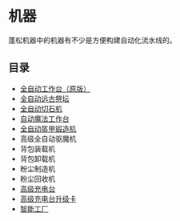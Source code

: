 # 机器

蓬松机器中的机器有不少是方便构建自动化流水线的。

## 目录

- [全自动工作台（原版）](./Auto-Crafting-Table)
- [全自动远古祭坛](./Auto-Crafters)
- [全自动切石机](./Auto-Crafters)
- [自动魔法工作台](./Auto-Crafters)
- [全自动盔甲锻造机](./Auto-Crafters)
- 高级全自动驱魔机
- 背包装载机
- 背包卸载机
- 粉尘制造机
- 粉尘回收机
- [高级充电台](./Advanced-Charging-Bench)
- [高级充电台升级卡](./Advanced-Charging-Bench)
- [智能工厂](./Smart-Factory)
